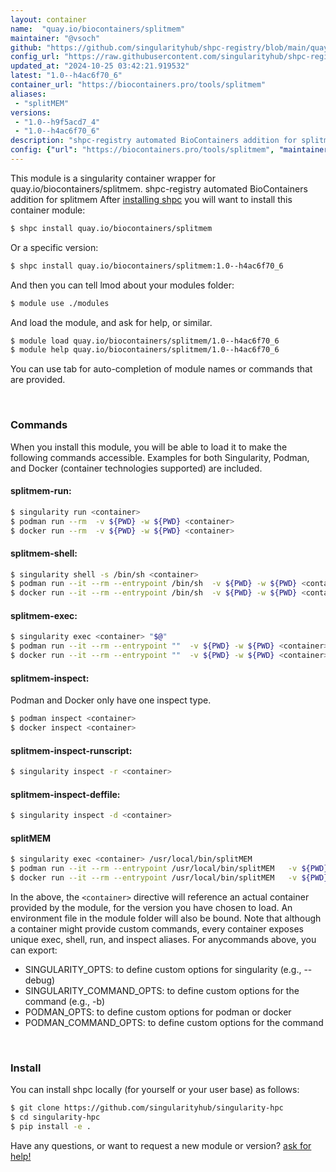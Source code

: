 ```yaml
---
layout: container
name:  "quay.io/biocontainers/splitmem"
maintainer: "@vsoch"
github: "https://github.com/singularityhub/shpc-registry/blob/main/quay.io/biocontainers/splitmem/container.yaml"
config_url: "https://raw.githubusercontent.com/singularityhub/shpc-registry/main/quay.io/biocontainers/splitmem/container.yaml"
updated_at: "2024-10-25 03:42:21.919532"
latest: "1.0--h4ac6f70_6"
container_url: "https://biocontainers.pro/tools/splitmem"
aliases:
 - "splitMEM"
versions:
 - "1.0--h9f5acd7_4"
 - "1.0--h4ac6f70_6"
description: "shpc-registry automated BioContainers addition for splitmem"
config: {"url": "https://biocontainers.pro/tools/splitmem", "maintainer": "@vsoch", "description": "shpc-registry automated BioContainers addition for splitmem", "latest": {"1.0--h4ac6f70_6": "sha256:031a2fe0c1058f71e882236294b8f077185f37dd6fbaed48b448c799ad355c19"}, "tags": {"1.0--h9f5acd7_4": "sha256:f157295b5dda2e29a559fe549ae5b0e9feae9dc47ee0510db1f978683c337493", "1.0--h4ac6f70_6": "sha256:031a2fe0c1058f71e882236294b8f077185f37dd6fbaed48b448c799ad355c19"}, "docker": "quay.io/biocontainers/splitmem", "aliases": {"splitMEM": "/usr/local/bin/splitMEM"}}
---
```


This module is a singularity container wrapper for quay.io/biocontainers/splitmem.
shpc-registry automated BioContainers addition for splitmem
After [installing shpc](#install) you will want to install this container module:


```bash
$ shpc install quay.io/biocontainers/splitmem
```

Or a specific version:

```bash
$ shpc install quay.io/biocontainers/splitmem:1.0--h4ac6f70_6
```

And then you can tell lmod about your modules folder:

```bash
$ module use ./modules
```

And load the module, and ask for help, or similar.

```bash
$ module load quay.io/biocontainers/splitmem/1.0--h4ac6f70_6
$ module help quay.io/biocontainers/splitmem/1.0--h4ac6f70_6
```

You can use tab for auto-completion of module names or commands that are provided.

<br>

### Commands

When you install this module, you will be able to load it to make the following commands accessible.
Examples for both Singularity, Podman, and Docker (container technologies supported) are included.

#### splitmem-run:

```bash
$ singularity run <container>
$ podman run --rm  -v ${PWD} -w ${PWD} <container>
$ docker run --rm  -v ${PWD} -w ${PWD} <container>
```

#### splitmem-shell:

```bash
$ singularity shell -s /bin/sh <container>
$ podman run --it --rm --entrypoint /bin/sh  -v ${PWD} -w ${PWD} <container>
$ docker run --it --rm --entrypoint /bin/sh  -v ${PWD} -w ${PWD} <container>
```

#### splitmem-exec:

```bash
$ singularity exec <container> "$@"
$ podman run --it --rm --entrypoint ""  -v ${PWD} -w ${PWD} <container> "$@"
$ docker run --it --rm --entrypoint ""  -v ${PWD} -w ${PWD} <container> "$@"
```

#### splitmem-inspect:

Podman and Docker only have one inspect type.

```bash
$ podman inspect <container>
$ docker inspect <container>
```

#### splitmem-inspect-runscript:

```bash
$ singularity inspect -r <container>
```

#### splitmem-inspect-deffile:

```bash
$ singularity inspect -d <container>
```


#### splitMEM

```bash
$ singularity exec <container> /usr/local/bin/splitMEM
$ podman run --it --rm --entrypoint /usr/local/bin/splitMEM   -v ${PWD} -w ${PWD} <container> -c " $@"
$ docker run --it --rm --entrypoint /usr/local/bin/splitMEM   -v ${PWD} -w ${PWD} <container> -c " $@"
```



In the above, the `<container>` directive will reference an actual container provided
by the module, for the version you have chosen to load. An environment file in the
module folder will also be bound. Note that although a container
might provide custom commands, every container exposes unique exec, shell, run, and
inspect aliases. For anycommands above, you can export:

 - SINGULARITY_OPTS: to define custom options for singularity (e.g., --debug)
 - SINGULARITY_COMMAND_OPTS: to define custom options for the command (e.g., -b)
 - PODMAN_OPTS: to define custom options for podman or docker
 - PODMAN_COMMAND_OPTS: to define custom options for the command

<br>

### Install

You can install shpc locally (for yourself or your user base) as follows:

```bash
$ git clone https://github.com/singularityhub/singularity-hpc
$ cd singularity-hpc
$ pip install -e .
```

Have any questions, or want to request a new module or version? [ask for help!](https://github.com/singularityhub/singularity-hpc/issues)